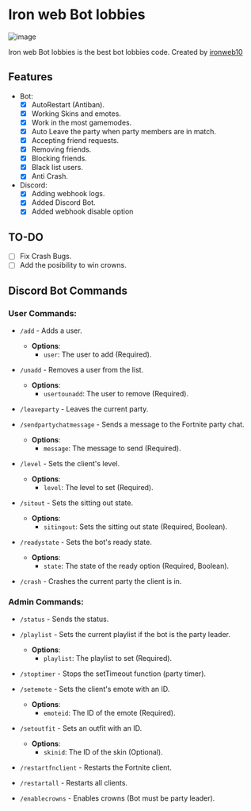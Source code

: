 # Iron web Bot lobbies
![image](https://i.imgur.com/VfBFQaQ.jpeg)

Iron web Bot lobbies is the best bot lobbies code.
Created by [ironweb10](https://github.com/ironweb10)


## Features
* Bot:
    * [x] AutoRestart (Antiban).
    * [x] Working Skins and emotes.
    * [x] Work in the most gamemodes.
    * [x] Auto Leave the party when party members are in match.
    * [x] Accepting friend requests.
    * [x] Removing friends.
    * [x] Blocking friends.
    * [x] Black list users.
    * [x] Anti Crash.
* Discord:
    * [x] Adding webhook logs.
    * [x] Added Discord Bot.
    * [x] Added webhook disable option

## TO-DO
- [ ] Fix Crash Bugs.
- [ ] Add the posibility to win crowns.

## Discord Bot Commands

### User Commands:
- `/add` - Adds a user.
  - **Options**:
    - `user`: The user to add (Required).

- `/unadd` - Removes a user from the list.
  - **Options**:
    - `usertounadd`: The user to remove (Required).

- `/leaveparty` - Leaves the current party.

- `/sendpartychatmessage` - Sends a message to the Fortnite party chat.
  - **Options**:
    - `message`: The message to send (Required).

- `/level` - Sets the client's level.
  - **Options**:
    - `level`: The level to set (Required).

- `/sitout` - Sets the sitting out state.
  - **Options**:
    - `sitingout`: Sets the sitting out state (Required, Boolean).

- `/readystate` - Sets the bot's ready state.
  - **Options**:
    - `state`: The state of the ready option (Required, Boolean).

- `/crash` - Crashes the current party the client is in.

### Admin Commands:
- `/status` - Sends the status.

- `/playlist` - Sets the current playlist if the bot is the party leader.
  - **Options**:
    - `playlist`: The playlist to set (Required).

- `/stoptimer` - Stops the setTimeout function (party timer).

- `/setemote` - Sets the client's emote with an ID.
  - **Options**:
    - `emoteid`: The ID of the emote (Required).

- `/setoutfit` - Sets an outfit with an ID.
  - **Options**:
    - `skinid`: The ID of the skin (Optional).

- `/restartfnclient` - Restarts the Fortnite client.

- `/restartall` - Restarts all clients.

- `/enablecrowns` - Enables crowns (Bot must be party leader).

